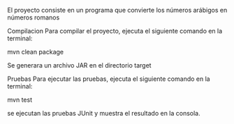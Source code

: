 El proyecto consiste en un programa que convierte los números arábigos en números romanos

Compilacion
Para compilar el proyecto, ejecuta el siguiente comando en la terminal:

mvn clean package

Se generara un archivo JAR en el directorio target

Pruebas
Para ejecutar las pruebas, ejecuta el siguiente comando en la terminal:

mvn test

se ejecutan las pruebas JUnit y muestra el resultado en la consola.

